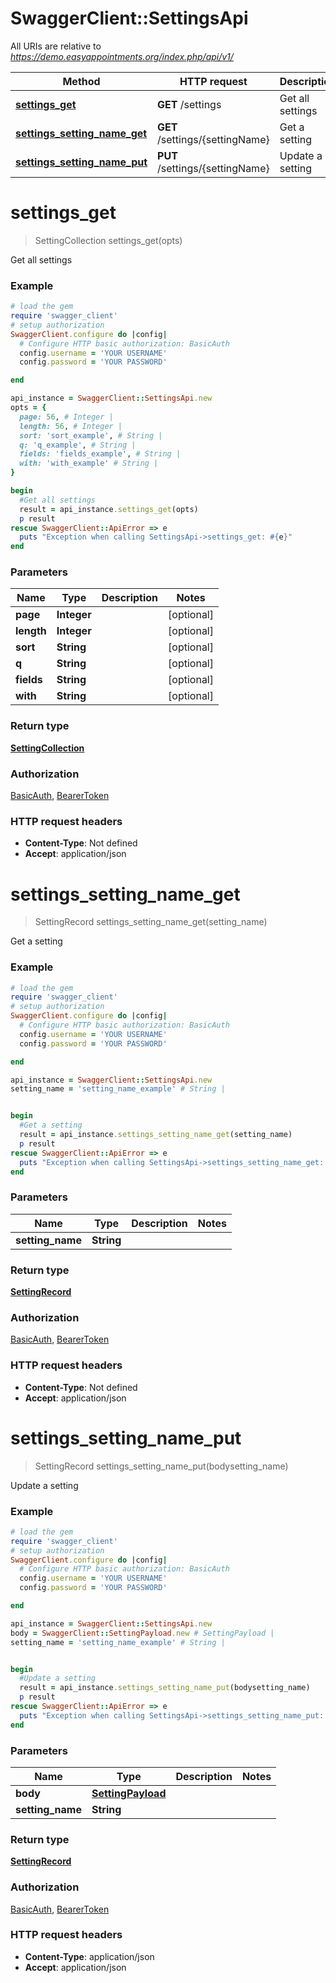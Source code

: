 # SwaggerClient::SettingsApi

All URIs are relative to *https://demo.easyappointments.org/index.php/api/v1/*

Method | HTTP request | Description
------------- | ------------- | -------------
[**settings_get**](SettingsApi.md#settings_get) | **GET** /settings | Get all settings
[**settings_setting_name_get**](SettingsApi.md#settings_setting_name_get) | **GET** /settings/{settingName} | Get a setting
[**settings_setting_name_put**](SettingsApi.md#settings_setting_name_put) | **PUT** /settings/{settingName} | Update a setting

# **settings_get**
> SettingCollection settings_get(opts)

Get all settings

### Example
```ruby
# load the gem
require 'swagger_client'
# setup authorization
SwaggerClient.configure do |config|
  # Configure HTTP basic authorization: BasicAuth
  config.username = 'YOUR USERNAME'
  config.password = 'YOUR PASSWORD'

end

api_instance = SwaggerClient::SettingsApi.new
opts = { 
  page: 56, # Integer | 
  length: 56, # Integer | 
  sort: 'sort_example', # String | 
  q: 'q_example', # String | 
  fields: 'fields_example', # String | 
  with: 'with_example' # String | 
}

begin
  #Get all settings
  result = api_instance.settings_get(opts)
  p result
rescue SwaggerClient::ApiError => e
  puts "Exception when calling SettingsApi->settings_get: #{e}"
end
```

### Parameters

Name | Type | Description  | Notes
------------- | ------------- | ------------- | -------------
 **page** | **Integer**|  | [optional] 
 **length** | **Integer**|  | [optional] 
 **sort** | **String**|  | [optional] 
 **q** | **String**|  | [optional] 
 **fields** | **String**|  | [optional] 
 **with** | **String**|  | [optional] 

### Return type

[**SettingCollection**](SettingCollection.md)

### Authorization

[BasicAuth](../README.md#BasicAuth), [BearerToken](../README.md#BearerToken)

### HTTP request headers

 - **Content-Type**: Not defined
 - **Accept**: application/json



# **settings_setting_name_get**
> SettingRecord settings_setting_name_get(setting_name)

Get a setting

### Example
```ruby
# load the gem
require 'swagger_client'
# setup authorization
SwaggerClient.configure do |config|
  # Configure HTTP basic authorization: BasicAuth
  config.username = 'YOUR USERNAME'
  config.password = 'YOUR PASSWORD'

end

api_instance = SwaggerClient::SettingsApi.new
setting_name = 'setting_name_example' # String | 


begin
  #Get a setting
  result = api_instance.settings_setting_name_get(setting_name)
  p result
rescue SwaggerClient::ApiError => e
  puts "Exception when calling SettingsApi->settings_setting_name_get: #{e}"
end
```

### Parameters

Name | Type | Description  | Notes
------------- | ------------- | ------------- | -------------
 **setting_name** | **String**|  | 

### Return type

[**SettingRecord**](SettingRecord.md)

### Authorization

[BasicAuth](../README.md#BasicAuth), [BearerToken](../README.md#BearerToken)

### HTTP request headers

 - **Content-Type**: Not defined
 - **Accept**: application/json



# **settings_setting_name_put**
> SettingRecord settings_setting_name_put(bodysetting_name)

Update a setting

### Example
```ruby
# load the gem
require 'swagger_client'
# setup authorization
SwaggerClient.configure do |config|
  # Configure HTTP basic authorization: BasicAuth
  config.username = 'YOUR USERNAME'
  config.password = 'YOUR PASSWORD'

end

api_instance = SwaggerClient::SettingsApi.new
body = SwaggerClient::SettingPayload.new # SettingPayload | 
setting_name = 'setting_name_example' # String | 


begin
  #Update a setting
  result = api_instance.settings_setting_name_put(bodysetting_name)
  p result
rescue SwaggerClient::ApiError => e
  puts "Exception when calling SettingsApi->settings_setting_name_put: #{e}"
end
```

### Parameters

Name | Type | Description  | Notes
------------- | ------------- | ------------- | -------------
 **body** | [**SettingPayload**](SettingPayload.md)|  | 
 **setting_name** | **String**|  | 

### Return type

[**SettingRecord**](SettingRecord.md)

### Authorization

[BasicAuth](../README.md#BasicAuth), [BearerToken](../README.md#BearerToken)

### HTTP request headers

 - **Content-Type**: application/json
 - **Accept**: application/json



